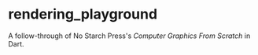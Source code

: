 # rendering_playground

A follow-through of No Starch Press's _Computer Graphics From Scratch_ in Dart.
